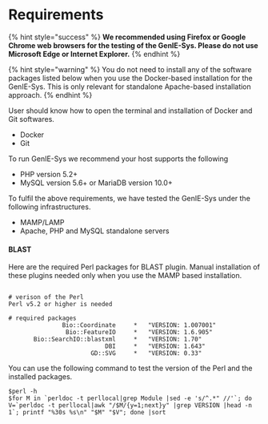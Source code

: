 # Requirements

{% hint style="success" %}
**We recommended using Firefox or Google Chrome web browsers for the testing of the GenIE-Sys. Please do not use Microsoft Edge or Internet Explorer.**
{% endhint %}

{% hint style="warning" %}
You do not need to install any of the software packages listed below when you use the Docker-based installation for the GenIE-Sys. This is only relevant for standalone Apache-based installation approach. 
{% endhint %}

User should know how to open the terminal and installation of Docker and Git softwares.

* Docker
* Git

To run GenIE-Sys we recommend your host supports the following

* PHP version 5.2+
* MySQL version 5.6+ or MariaDB version 10.0+

To fulfil the above requirements, we have tested the GenIE-Sys under the following infrastructures.

* MAMP/LAMP
* Apache, PHP and MySQL standalone servers

#### BLAST

Here are the required Perl packages for BLAST plugin. Manual installation of these plugins needed only when you use the MAMP based installation.

```text

# verison of the Perl
Perl v5.2 or higher is needed

# required packages
               Bio::Coordinate     *   "VERSION: 1.007001"
                Bio::FeatureIO     *   "VERSION: 1.6.905"
       Bio::SearchIO::blastxml     *   "VERSION: 1.70"
                           DBI     *   "VERSION: 1.643"
                       GD::SVG     *   "VERSION: 0.33"
```

You can use the following command to test the version of the Perl and the installed packages.

```text
$perl -h
$for M in `perldoc -t perllocal|grep Module |sed -e 's/^.*" //'`; do V=`perldoc -t perllocal|awk "/$M/{y=1;next}y" |grep VERSION |head -n 1`; printf "%30s %s\n" "$M" "$V"; done |sort
```



